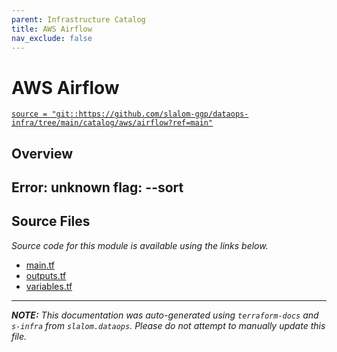 ```yaml
---
parent: Infrastructure Catalog
title: AWS Airflow
nav_exclude: false
---
```

# AWS Airflow

[`source = "git::https://github.com/slalom-ggp/dataops-infra/tree/main/catalog/aws/airflow?ref=main"`](https://github.com/slalom-ggp/dataops-infra/tree/main/catalog/aws/airflow)

## Overview


Error: unknown flag: --sort
---------------------

## Source Files

_Source code for this module is available using the links below._

* [main.tf](https://github.com/slalom-ggp/dataops-infra/tree/main//catalog/aws/airflow/main.tf)
* [outputs.tf](https://github.com/slalom-ggp/dataops-infra/tree/main//catalog/aws/airflow/outputs.tf)
* [variables.tf](https://github.com/slalom-ggp/dataops-infra/tree/main//catalog/aws/airflow/variables.tf)

---------------------

_**NOTE:** This documentation was auto-generated using
`terraform-docs` and `s-infra` from `slalom.dataops`.
Please do not attempt to manually update this file._
